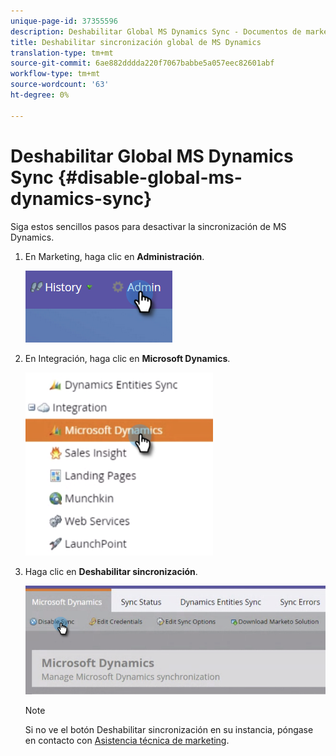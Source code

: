 ```yaml
---
unique-page-id: 37355596
description: Deshabilitar Global MS Dynamics Sync - Documentos de marketing - Documentación del producto
title: Deshabilitar sincronización global de MS Dynamics
translation-type: tm+mt
source-git-commit: 6ae882dddda220f7067babbe5a057eec82601abf
workflow-type: tm+mt
source-wordcount: '63'
ht-degree: 0%

---
```



# Deshabilitar Global MS Dynamics Sync {#disable-global-ms-dynamics-sync}

Siga estos sencillos pasos para desactivar la sincronización de MS Dynamics.

1. En Marketing, haga clic en **Administración**.

   ![](assets/one.png)

1. En Integración, haga clic en **Microsoft Dynamics**.

   ![](assets/two.png)

1. Haga clic en **Deshabilitar sincronización**.

   ![](assets/three.png)

   >[!NOTE]
   >
   >Si no ve el botón Deshabilitar sincronización en su instancia, póngase en contacto con [Asistencia técnica de marketing](https://nation.marketo.com/t5/Support/ct-p/Support).
